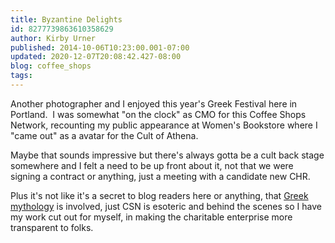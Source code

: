 ```yaml
---
title: Byzantine Delights
id: 8277739863610358629
author: Kirby Urner
published: 2014-10-06T10:23:00.001-07:00
updated: 2020-12-07T20:08:42.427-08:00
blog: coffee_shops
tags: 
---
```


[](https://www.flickr.com/photos/kirbyurner/albums/72157647929614589)

Another photographer and I enjoyed this year's Greek Festival here in Portland.  I was somewhat "on the clock" as CMO for this Coffee Shops Network, recounting my public appearance at Women's Bookstore where I "came out" as a avatar for the Cult of Athena.

Maybe that sounds impressive but there's always gotta be a cult back stage somewhere and I felt a need to be up front about it, not that we were signing a contract or anything, just a meeting with a candidate new CHR.

Plus it's not like it's a secret to blog readers here or anything, that [Greek mythology](http://coffeeshopsnet.blogspot.com/2009/06/greek-mythology.html) is involved, just CSN is esoteric and behind the scenes so I have my work cut out for myself, in making the charitable enterprise more transparent to folks.